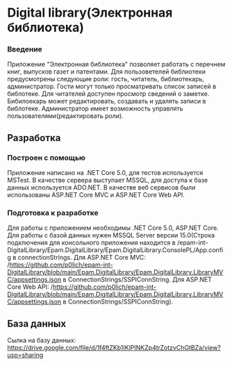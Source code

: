 # Digital library(Электронная библиотека)

### Введение
Приложение "Электронная библиотека" позволяет работать с перечнем книг, выпусков газет и патентами. Для пользоветелей библиотеки предусмотрены следующие роли: гость, читатель, библиотекарь, администратор. Гости могут только просматривать список записей в библотеке. Для читателей доступен просмотр сведений о заметке. Бибилоекарь может редактировать, создавать и удалять записи в библотеке. Администратор имеет возможность управлять пользователями(редактировать роли).

## Разработка

### Построен с помощью
Приложение написано на .NET Core 5.0, для тестов используется MSTest. В качестве сервера выступает MSSQL, для доступа к базе данных используется ADO.NET. В качестве веб сервисов были использованы ASP.NET Core MVC и ASP.NET Core Web API.

### Подготовка к разработке
Для работы с приложением необходимы .NET Core 5.0, ASP.NET Core. Для работы с базой данных нужен MSSQL Server версии 15.0(Строка подключения для консольного приложения находится в /epam-int-DigitalLibrary/Epam.DigitalLibrary/Epam.DigitalLibrary.ConsolePL/App.config в connectionStrings. Для ASP.NET Core MVC: /https://github.com/p0lich/epam-int-DigitalLibrary/blob/main/Epam.DigitalLibrary/Epam.DigitalLibrary.LibraryMVC/appsettings.json в ConnectionStrings/SSPIConnString. Для ASP.NET Core Web API: /https://github.com/p0lich/epam-int-DigitalLibrary/blob/main/Epam.DigitalLibrary/Epam.DigitalLibrary.LibraryMVC/appsettings.json в ConnectionStrings/SSPIConnString). 

## База данных

Сылка на базу данных: https://drive.google.com/file/d/1f4ftZKb1IKlPINKZp4trZotzvChGtBZa/view?usp=sharing
